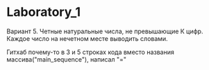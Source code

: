 # Laboratory_1
Вариант 5.
Четные натуральные числа, не превышающие К цифр. Каждое число на нечетном месте выводить словами.

Гитхаб почему-то в 3 и 5 строках кода вместо названия массива("main_sequence"), написал "="
